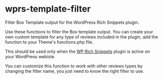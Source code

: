 wprs-template-filter
====================

Filter Box Template output for the WordPress Rich Snippets plugin. 

Use these functions to filter the Box template output. You can create your own custom template for any type of reviews included in the plugin, add the function to your Theme's functions.php file.

This should be used only when the <a href="http://authorhreview.com/plugins/wp-rich-snippets/">WP Rich Snippets</a> plugin is active on your WordPress webiste.

You can customize this function to work with other reviews types by changing the filter name, you just need to know the right filter to use.
